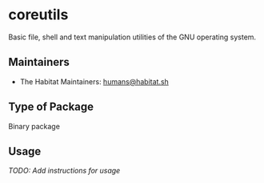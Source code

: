 # coreutils

Basic file, shell and text manipulation utilities of the GNU operating system.

## Maintainers

* The Habitat Maintainers: <humans@habitat.sh>

## Type of Package

Binary package

## Usage

*TODO: Add instructions for usage*
